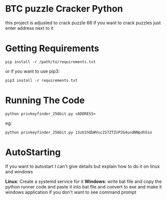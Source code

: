 # BTC puzzle Cracker Python
this project is adjusted to crack puzzle 66 if you want to crack puzzles just enter address next to it

# Getting Requirements
```
pip install -r /path/to/requirements.txt
```

or if you want to use pip3:

```
pip3 install -r requirements.txt
```

# Running The Code
```
python privkeyfinder_256bit.py <ADDRESS>
```
eg:
```
python privkeyfinder_256bit.py 13zb1hQbWVsc2S7ZTZnP2G4undNNpdh5so
```


# AutoStarting
If you want to autostart I can't give details but explain how to do it on linux and windows

**Linux**: Create a systemd service for it
**Windows**: write bat file and copy the python runner code and paste it into bat file and convert to exe and make it windows application if you don't want to see command prompt
